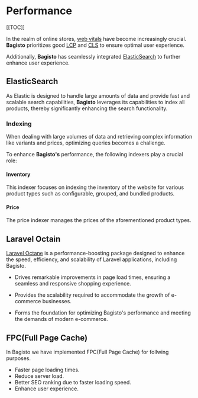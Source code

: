 # Performance

[[TOC]]

In the realm of online stores, [web vitals](https://web.dev/vitals/) have become increasingly crucial. **Bagisto** prioritizes good [LCP](https://web.dev/lcp/) and [CLS](https://web.dev/cls/) to ensure optimal user experience.

Additionally, **Bagisto** has seamlessly integrated [ElasticSearch](https://bagisto.com/en/elasticsearch-for-bagisto/) to further enhance user experience.

## ElasticSearch 

As Elastic is designed to handle large amounts of data and provide fast and scalable search capabilities, **Bagisto** leverages its capabilities to index all products, thereby significantly enhancing the search functionality.

### Indexing

When dealing with large volumes of data and retrieving complex information like variants and prices, optimizing queries becomes a challenge.

To enhance **Bagisto's** performance, the following indexers play a crucial role:

#### Inventory 

This indexer focuses on indexing the inventory of the website for various product types such as configurable, grouped, and bundled products.

#### Price 

The price indexer manages the prices of the aforementioned product types.

## Laravel Octain 

[Laravel Octane](https://laravel.com/docs/10.x/octane) is a performance-boosting package designed to enhance the speed, efficiency, and scalability of Laravel applications, including Bagisto.

- Drives remarkable improvements in page load times, ensuring a seamless and responsive shopping experience.

- Provides the scalability required to accommodate the growth of e-commerce businesses.

- Forms the foundation for optimizing Bagisto's performance and meeting the demands of modern e-commerce.

## FPC(Full Page Cache) 

In Bagisto we have implemented FPC(Full Page Cache) for follwing purposes.

- Faster page loading times.
- Reduce server load.
- Better SEO ranking due to faster loading speed.
- Enhance user experience.

